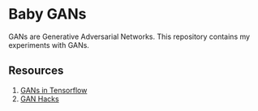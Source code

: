 # Baby GANs


GANs are Generative Adversarial Networks. This repository contains my experiments with GANs.


## Resources


1. [GANs in Tensorflow](http://wiseodd.github.io/techblog/2016/09/17/gan-tensorflow/)
2. [GAN Hacks](https://github.com/soumith/ganhacks)
